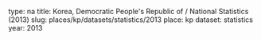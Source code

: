 type: na
title: Korea, Democratic People's Republic of / National Statistics (2013)
slug: places/kp/datasets/statistics/2013
place: kp
dataset: statistics
year: 2013
